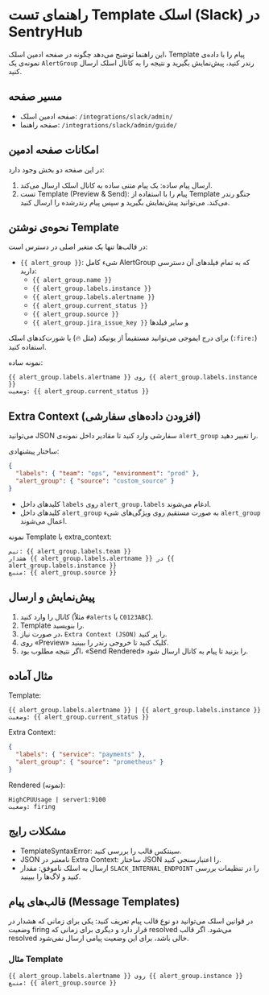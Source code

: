 # راهنمای تست Template اسلک (Slack) در SentryHub

این راهنما توضیح می‌دهد چگونه در صفحه ادمین اسلک، Template پیام را با داده‌ی نمونه‌ی یک `AlertGroup` رندر کنید، پیش‌نمایش بگیرید و نتیجه را به کانال اسلک ارسال کنید.

## مسیر صفحه
- صفحه ادمین اسلک: `/integrations/slack/admin/`
- صفحه راهنما: `/integrations/slack/admin/guide/`

## امکانات صفحه ادمین
در این صفحه دو بخش وجود دارد:
1. ارسال پیام ساده: یک پیام متنی ساده به کانال اسلک ارسال می‌کند.
2. تست Template (Preview & Send): پیام را با استفاده از Template جنگو رندر می‌کند. می‌توانید پیش‌نمایش بگیرید و سپس پیام رندرشده را ارسال کنید.

## نحوه‌ی نوشتن Template
در قالب‌ها تنها یک متغیر اصلی در دسترس است:

- `{{ alert_group }}`: شیء کامل AlertGroup که به تمام فیلدهای آن دسترسی دارید:
  - `{{ alert_group.name }}`
  - `{{ alert_group.labels.instance }}`
  - `{{ alert_group.labels.alertname }}`
  - `{{ alert_group.current_status }}`
  - `{{ alert_group.source }}`
  - `{{ alert_group.jira_issue_key }}` و سایر فیلدها

برای درج ایموجی می‌توانید مستقیماً از یونیکد (مثل 🔥) یا شورت‌کدهای اسلک (`:fire:`) استفاده کنید.

نمونه ساده:
```
{{ alert_group.labels.alertname }} روی {{ alert_group.labels.instance }}
وضعیت: {{ alert_group.current_status }}
```

## Extra Context (افزودن داده‌های سفارشی)
می‌توانید JSON سفارشی وارد کنید تا مقادیر داخل نمونه‌ی `alert_group` را تغییر دهید.

ساختار پیشنهادی:
```json
{
  "labels": { "team": "ops", "environment": "prod" },
  "alert_group": { "source": "custom_source" }
}
```
- کلیدهای داخل `labels` روی `alert_group.labels` ادغام می‌شوند.
- کلیدهای داخل `alert_group` به صورت مستقیم روی ویژگی‌های شیء `alert_group` اعمال می‌شوند.

نمونه Template با extra_context:
```
تیم: {{ alert_group.labels.team }}
هشدار {{ alert_group.labels.alertname }} در {{ alert_group.labels.instance }}
منبع: {{ alert_group.source }}
```

## پیش‌نمایش و ارسال
1. کانال را وارد کنید (مثلاً `#alerts` یا `C0123ABC`).
2. Template را بنویسید.
3. در صورت نیاز، `Extra Context (JSON)` را پر کنید.
4. روی «Preview» کلیک کنید تا خروجی رندر را ببینید.
5. اگر نتیجه مطلوب بود، «Send Rendered» را بزنید تا پیام به کانال ارسال شود.

## مثال آماده
Template:
```
{{ alert_group.labels.alertname }} | {{ alert_group.labels.instance }}
وضعیت: {{ alert_group.current_status }}
```
Extra Context:
```json
{
  "labels": { "service": "payments" },
  "alert_group": { "source": "prometheus" }
}
```
Rendered (نمونه):
```
HighCPUUsage | server1:9100
وضعیت: firing
```

## مشکلات رایج
- TemplateSyntaxError: سینتکس قالب را بررسی کنید.
- JSON نامعتبر در Extra Context: ساختار JSON را اعتبارسنجی کنید.
- ارسال به اسلک ناموفق: مقدار `SLACK_INTERNAL_ENDPOINT` را در تنظیمات بررسی کنید و لاگ‌ها را ببینید.

## قالب‌های پیام (Message Templates)
در قوانین اسلک می‌توانید دو نوع قالب پیام تعریف کنید: یکی برای زمانی که هشدار در وضعیت firing قرار دارد و دیگری برای زمانی که resolved می‌شود. اگر قالب resolved خالی باشد، برای این وضعیت پیامی ارسال نمی‌شود.

### مثال Template
```
{{ alert_group.labels.alertname }} روی {{ alert_group.instance }}
منبع: {{ alert_group.source }}
```
